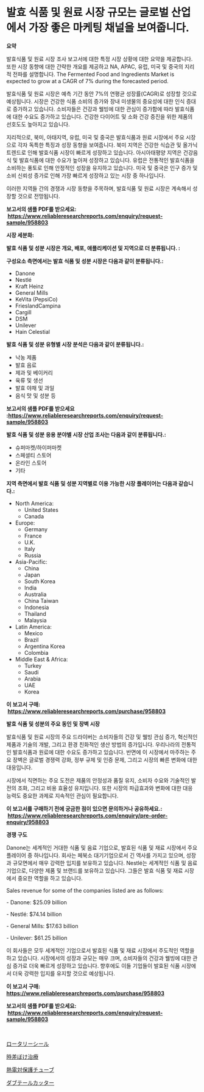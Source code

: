 <p><h1>발효 식품 및 원료 시장 규모는 글로벌 산업에서 가장 좋은 마케팅 채널을 보여줍니다.</h1></p><p><strong>요약</strong></p>
<p><p>발효식품 및 원료 시장 조사 보고서에 대한 특정 시장 상황에 대한 요약을 제공합니다. 또한 시장 동향에 대한 간략한 개요를 제공하고 NA, APAC, 유럽, 미국 및 중국의 지리적 전파를 설명합니다. The Fermented Food and Ingredients Market is expected to grow at a CAGR of 7% during the forecasted period. </p><p>발효식품 및 원료 시장은 예측 기간 동안 7%의 연평균 성장률(CAGR)로 성장할 것으로 예상됩니다. 시장은 건강한 식품 소비의 증가와 장내 미생물의 중요성에 대한 인식 증대로 증가하고 있습니다. 소비자들은 건강과 웰빙에 대한 관심이 증가함에 따라 발효식품에 대한 수요도 증가하고 있습니다. 건강한 다이어트 및 소화 건강 증진을 위한 제품의 선호도도 높아지고 있습니다.</p><p>지리적으로, 북미, 아태지역, 유럽, 미국 및 중국은 발효식품과 원료 시장에서 주요 시장으로 각자 독특한 특징과 성장 동향을 보여줍니다. 북미 지역은 건강한 식습관 및 올가닉 트렌드로 인해 발효식품 시장이 빠르게 성장하고 있습니다. 아시아태평양 지역은 건강음식 및 발효식품에 대한 수요가 높아져 성장하고 있습니다. 유럽은 전통적인 발효식품을 소비하는 풍토로 인해 안정적인 성장을 유지하고 있습니다. 미국 및 중국은 인구 증가 및 소비 신뢰성 증가로 인해 가장 빠르게 성장하고 있는 시장 중 하나입니다. </p><p>이러한 지역들 간의 경쟁과 시장 동향을 주목하며, 발효식품 및 원료 시장은 계속해서 성장할 것으로 전망됩니다.</p></p>
<p><strong>보고서의 샘플 PDF를 받으세요: &nbsp;<a href="https://www.reliableresearchreports.com/enquiry/request-sample/958803">https://www.reliableresearchreports.com/enquiry/request-sample/958803</a></strong></p>
<p><strong>시장 세분화:</strong></p>
<p><strong> 발효 식품 및 성분 시장은 개요, 배포, 애플리케이션 및 지역으로 더 분류됩니다. :</strong></p>
<p><strong>구성요소 측면에서는 발효 식품 및 성분 시장은 다음과 같이 분류됩니다.:</strong></p>
<p><ul><li>Danone</li><li>Nestlé</li><li>Kraft Heinz</li><li>General Mills</li><li>KeVita (PepsiCo)</li><li>FrieslandCampina</li><li>Cargill</li><li>DSM</li><li>Unilever</li><li>Hain Celestial</li></ul></p>
<p><strong> 발효 식품 및 성분 유형별 시장 분석은 다음과 같이 분류됩니다.:</strong></p>
<p><ul><li>낙농 제품</li><li>발효 음료</li><li>제과 및 베이커리</li><li>육류 및 생선</li><li>발효 야채 및 과일</li><li>음식 맛 및 성분 등</li></ul></p>
<p><strong>보고서의 샘플 PDF를 받으세요 :<a href="https://www.reliableresearchreports.com/enquiry/request-sample/958803">https://www.reliableresearchreports.com/enquiry/request-sample/958803</a></strong></p>
<p><strong> 발효 식품 및 성분 응용 분야별 시장 산업 조사는 다음과 같이 분류됩니다.:</strong></p>
<p><ul><li>슈퍼마켓/하이퍼마켓</li><li>스페셜티 스토어</li><li>온라인 스토어</li><li>기타</li></ul></p>
<p><strong>지역 측면에서 발효 식품 및 성분 지역별로 이용 가능한 시장 플레이어는 다음과 같습니다.:</strong></p>
<p><ul>
    <li>
        North America:
        <ul>
            <li>United States</li>
            <li>Canada</li>
        </ul>
    </li>
    <li>
        Europe:
        <ul>
            <li>Germany</li>
            <li>France</li>
            <li>U.K.</li>
            <li>Italy</li>
            <li>Russia</li>
        </ul>
    </li>
    <li>
        Asia-Pacific:
        <ul>
            <li>China</li>
            <li>Japan</li>
            <li>South Korea</li>
            <li>India</li>
            <li>Australia</li>
            <li>China Taiwan</li>
            <li>Indonesia</li>
            <li>Thailand</li>
            <li>Malaysia</li>
        </ul>
    </li>
    <li>
        Latin America:
        <ul>
            <li>Mexico</li>
            <li>Brazil</li>
            <li>Argentina Korea</li>
            <li>Colombia</li>
        </ul>
    </li>
    <li>
        Middle East & Africa:
        <ul>
            <li>Turkey</li>
            <li>Saudi</li>
            <li>Arabia</li>
            <li>UAE</li>
            <li>Korea</li>
        </ul>
    </li>
    </ul></p>
<p><strong>이 보고서 구매: &nbsp;<a href="https://www.reliableresearchreports.com/purchase/958803">https://www.reliableresearchreports.com/purchase/958803</a></strong></p>
<p><strong>발효 식품 및 성분의 주요 동인 및 장벽 시장</strong></p>
<p><p>발효식품 및 원료 시장의 주요 드라이버는 소비자들의 건강 및 웰빙 관심 증가, 혁신적인 제품과 기술의 개발, 그리고 환경 친화적인 생산 방법의 증가입니다. 우리나라의 전통적인 발효식품과 원료에 대한 수요도 증가하고 있습니다. 반면에 이 시장에서 마주하는 주요 장벽은 글로벌 경쟁력 강화, 정부 규제 및 인증 문제, 그리고 시장의 빠른 변화에 대한 대응입니다.</p><p>시장에서 직면하는 주요 도전은 제품의 안정성과 품질 유지, 소비자 수요와 기술적인 발전의 조화, 그리고 비용 효율성 유지입니다. 또한 시장의 파급효과와 변화에 대한 대응 능력도 중요한 과제로 지속적인 관심이 필요합니다.</p></p>
<p><strong>이 보고서를 구매하기 전에 궁금한 점이 있으면 문의하거나 공유하세요.: &nbsp;<a href="https://www.reliableresearchreports.com/enquiry/pre-order-enquiry/958803">https://www.reliableresearchreports.com/enquiry/pre-order-enquiry/958803</a></strong></p>
<p><strong>경쟁 구도</strong></p>
<p><p>Danone는 세계적인 거대한 식품 및 음료 기업으로, 발효된 식품 및 재료 시장에서 주요 플레이어 중 하나입니다. 회사는 페북소 대기기업으로서 긴 역사를 가지고 있으며, 성장과 규모면에서 매우 강력한 입지를 보유하고 있습니다. Nestlé는 세계적인 식품 및 음료 기업으로, 다양한 제품 및 브랜드를 보유하고 있습니다. 그들은 발효 식품 및 재료 시장에서 중요한 역할을 하고 있습니다.</p><p>Sales revenue for some of the companies listed are as follows:</p><p>- Danone: $25.09 billion</p><p>- Nestlé: $74.14 billion</p><p>- General Mills: $17.63 billion</p><p>- Unilever: $61.25 billion</p><p>이 회사들은 모두 세계적인 기업으로서 발효된 식품 및 재료 시장에서 주도적인 역할을 하고 있습니다. 시장에서의 성장과 규모는 매우 크며, 소비자들의 건강과 웰빙에 대한 관심 증가로 더욱 빠르게 성장하고 있습니다. 향후에도 이들 기업들이 발효된 식품 시장에서 더욱 강력한 입지를 유지할 것으로 예상됩니다.</p></p>
<p><strong>이 보고서 구매: &nbsp; <a href="https://www.reliableresearchreports.com/purchase/958803">https://www.reliableresearchreports.com/purchase/958803</a></strong></p>
<p><strong>보고서의 샘플 PDF를 받으세요: &nbsp;<a href="https://www.reliableresearchreports.com/enquiry/request-sample/958803">https://www.reliableresearchreports.com/enquiry/request-sample/958803</a></strong><strong></strong></p>
<p>&nbsp;</p>
<p><p><a href="https://github.com/marbadji/Market-Research-Report-List-1/blob/main/700278817048.md">ロータリーシール</a></p><p><a href="https://github.com/KaydenJohns1964/Market-Research-Report-List-1/blob/main/184203317049.md">時差ぼけ治療</a></p><p><a href="https://medium.com/@carmenfery2023/%E3%82%B5%E3%83%BC%E3%83%A2%E3%82%AB%E3%83%83%E3%83%97%E3%83%AB%E4%BF%9D%E8%AD%B7%E7%AE%A1%E5%B8%82%E5%A0%B4%E3%83%AC%E3%83%9D%E3%83%BC%E3%83%88%E3%81%AF-%E3%81%93%E3%81%AE%E5%B8%82%E5%A0%B4%E3%81%AE%E6%9C%80%E6%96%B0%E3%81%AE%E3%83%88%E3%83%AC%E3%83%B3%E3%83%89%E3%81%A8%E6%88%90%E9%95%B7%E6%A9%9F%E4%BC%9A%E3%82%92%E6%98%8E%E3%82%89%E3%81%8B%E3%81%AB%E3%81%97%E3%81%A6%E3%81%84%E3%81%BE%E3%81%99-8698608430bb">熱電対保護チューブ</a></p><p><a href="https://medium.com/@kimalker_178/%E3%83%80%E3%83%96%E3%83%86%E3%83%BC%E3%83%AB%E3%82%AB%E3%83%83%E3%82%BF%E3%83%BC%E3%83%9E%E3%83%BC%E3%82%B1%E3%83%83%E3%83%88-2031%E5%B9%B4%E3%81%BE%E3%81%A7%E3%81%AE%E6%88%90%E5%8A%9F%E3%81%99%E3%82%8B%E3%83%93%E3%82%B8%E3%83%8D%E3%82%B9%E3%82%B9%E3%83%88%E3%83%A9%E3%83%86%E3%82%B8%E3%83%BC%E3%81%AE%E9%8D%B5%E3%82%92%E4%BA%88%E6%B8%AC-6f9438ddf96d">ダブテールカッター</a></p></p>